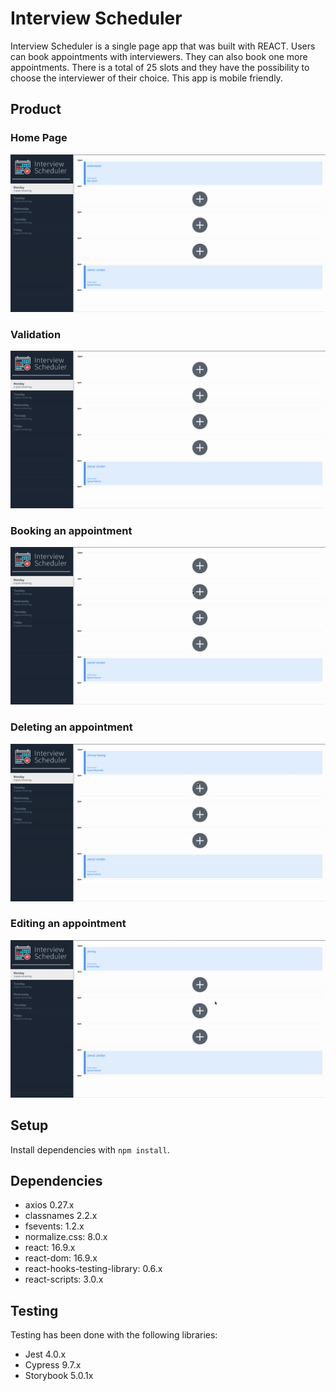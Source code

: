 # Interview Scheduler

Interview Scheduler is a single page app that was built with REACT. Users can book appointments with interviewers. They can also book one more appointments. There is a total of 25 slots and they have the possibility to choose the interviewer of their choice. This app is mobile friendly.

## Product

### Home Page

![Landing page](https://github.com/jhoangqm/scheduler/blob/master/docs/alldays.gif?raw=true)

### Validation

![validating an appointment](https://github.com/jhoangqm/scheduler/blob/master/docs/validation.gif?raw=true)

### Booking an appointment

![booking an appointment](https://github.com/jhoangqm/scheduler/blob/master/docs/createappointment.gif?raw=true)

### Deleting an appointment

![deleting an appointment](https://github.com/jhoangqm/scheduler/blob/master/docs/deleteappointment.gif?raw=true)

### Editing an appointment

![editing an appointment](https://github.com/jhoangqm/scheduler/blob/master/docs/editappointment.gif?raw=true)

## Setup

Install dependencies with `npm install`.

## Dependencies

- axios 0.27.x
- classnames 2.2.x
- fsevents: 1.2.x
- normalize.css: 8.0.x
- react: 16.9.x
- react-dom: 16.9.x
- react-hooks-testing-library: 0.6.x
- react-scripts: 3.0.x

## Testing

Testing has been done with the following libraries:

- Jest 4.0.x
- Cypress 9.7.x
- Storybook 5.0.1x
